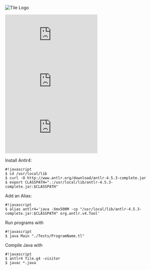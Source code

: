 ![Tile Logo](http://www.nickguys.com/lang/Tile-Small-Logo.png)

[![Tag Badge](http://nornick3.zapto.org/tile/events/get_badge.php?type=tag)]()
[![Build Badge](http://nornick3.zapto.org/tile/events/get_badge.php?type=build)]()
[![Assert Badge](http://nornick3.zapto.org/tile/events/get_badge.php?type=assert)]()

Install Antlr4:
```
#!javascript
$ cd /usr/local/lib
$ curl -O http://www.antlr.org/download/antlr-4.5.3-complete.jar
$ export CLASSPATH=".:/usr/local/lib/antlr-4.5.3-complete.jar:$CLASSPATH"
```
Add an Alias:
```
#!javascript
$ alias antlr4='java -Xmx500M -cp "/usr/local/lib/antlr-4.5.3-complete.jar:$CLASSPATH" org.antlr.v4.Tool'
```

Run programs with
```
#!javascript
$ java Main "./Tests/ProgramName.tl"
```
Compile Java with
```
#!javascript
$ antlr4 Tile.g4 -visitor
$ javac *.java
```
